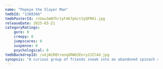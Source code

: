 ```yaml
---
name: "Popeye the Slayer Man"
tmdbId: "1388366"
tmdbPosterId: /nVwu3mN7hr1yF467pGct3yQFM41.jpg
releaseDate: 2025-03-21
categoryRatings:
    gore: 0
    creepy: 0
    jumpscares: 0
    suspense: 0
    psychological: 0
tmdbBackdropId: /xkjWiRQtrenqGRWO2Enry2JIl4d.jpg
synopsis: "A curious group of friends sneak into an abandoned spinach canning factory to film a documentary on the legend of the \"Sailor Man,\" who is said to haunt the factory and local docks."
---
```

